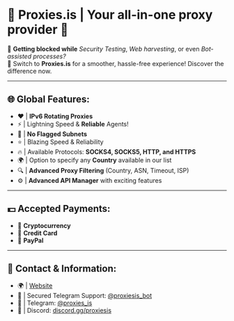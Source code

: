 # 🚀 Proxies.is | Your all-in-one proxy provider 🚀

🌠 **Getting blocked while** _Security Testing_, _Web harvesting_, or even _Bot-assisted processes?_  
🌠 Switch to **Proxies.is** for a smoother, hassle-free experience! Discover the difference now.

---

## 🌐 Global Features:
- ❤️ | **IPv6 Rotating Proxies**
- ⚡️ | Lightning Speed & **Reliable** Agents!
- 🧹 | **No Flagged Subnets**
- ⭐️ | Blazing Speed & Reliability
- 🔥 | Available Protocols: **SOCKS4, SOCKS5, HTTP, and HTTPS**
- 🌍 | Option to specify any **Country** available in our list
- 🔍 | **Advanced Proxy Filtering** (Country, ASN, Timeout, ISP)
- ⚙️ | **Advanced API Manager** with exciting features

---

## 💵 Accepted Payments:
- 📱 **Cryptocurrency**
- 📱 **Credit Card**
- 📱 **PayPal**

---

## 🚀 Contact & Information:
- 🌍 | [Website](https://proxies.is)
- 🏪 | Secured Telegram Support: [@proxiesis_bot](https://t.me/proxiesis_bot)
- 💖 | Telegram: [@proxies_is](https://t.me/proxies_is)
- 💖 | Discord: [discord.gg/proxiesis](https://discord.gg/proxiesis)
